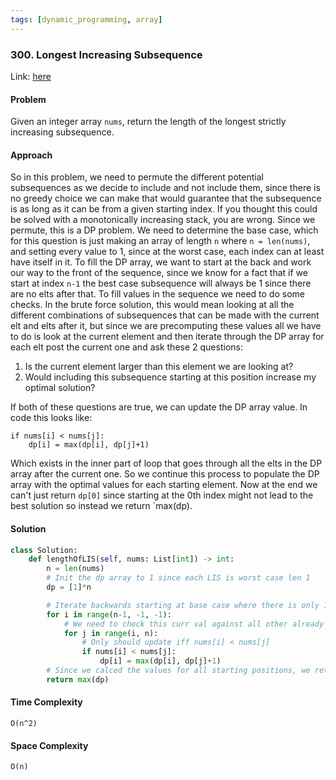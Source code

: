 ```yaml
---
tags: [dynamic_programming, array]
---
```


### 300. Longest Increasing Subsequence

Link: [here](https://leetcode.com/problems/longest-increasing-subsequence/description/)

#### Problem
Given an integer array `nums`, return the length of the longest strictly increasing subsequence.

#### Approach
So in this problem, we need to permute the different potential subsequences as we decide to include and not include them, since there is no greedy choice we can make that would guarantee that the subsequence is as long as it can be from a given starting index. If you thought this could be solved with a monotonically increasing stack, you are wrong. Since we permute, this is a DP problem.
We need to determine the base case, which for this question is just making an array of length `n` where `n = len(nums)`, and setting every value to 1, since at the worst case, each index can at least have itself in it.
To fill the DP array, we want to start at the back and work our way to the front of the sequence, since we know for a fact that if we start at index `n-1` the best case subsequence will always be 1 since there are no elts after that.
To fill values in the sequence we need to do some checks. In the brute force solution, this would mean looking at all the different combinations of subsequences that can be made with the current elt and elts after it, but since we are precomputing these values all we have to do is look at the current element and then iterate through the DP array for each elt post the current one and ask these 2 questions: 
1. Is the current element larger than this element we are looking at?
2. Would including this subsequence starting at this position increase my optimal solution?

If both of these questions are true, we can update the DP array value. In code this looks like:
```
if nums[i] < nums[j]:
    dp[i] = max(dp[i], dp[j]+1)
```
Which exists in the inner part of loop that goes through all the elts in the DP array after the current one. So we continue this process to populate the DP array with the optimal values for each starting element. 
Now at the end we can't just return `dp[0]` since starting at the 0th index might not lead to the best solution so instead we return `max(dp).

#### Solution
```python 
class Solution:
    def lengthOfLIS(self, nums: List[int]) -> int:
        n = len(nums)
        # Init the dp array to 1 since each LIS is worst case len 1
        dp = [1]*n

        # Iterate backwards starting at base case where there is only 1 elt
        for i in range(n-1, -1, -1):
            # We need to check this curr val against all other already calced subsequences
            for j in range(i, n):
                # Only should update iff nums[i] < nums[j]
                if nums[i] < nums[j]:
                    dp[i] = max(dp[i], dp[j]+1)
        # Since we calced the values for all starting positions, we return the max 
        return max(dp)
```

#### Time Complexity
`O(n^2)`

#### Space Complexity
`O(n)`

